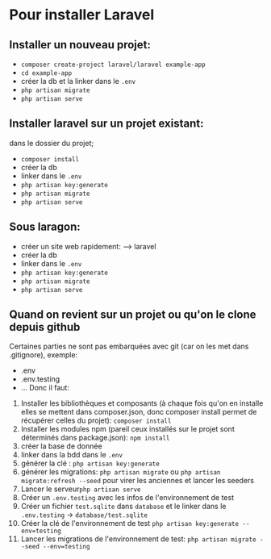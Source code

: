 # Pour installer Laravel

## Installer un nouveau projet:
- ``composer create-project laravel/laravel example-app``
- ``cd example-app``
- créer la db et la linker dans le ``.env``
- ``php artisan migrate``
- ``php artisan serve``

## Installer laravel sur un projet existant:
dans le dossier du projet;
- ``composer install``
- créer la db
- linker dans le ``.env``
- ``php artisan key:generate``
- ``php artisan migrate``
- ``php artisan serve``

## Sous laragon:
- créer un site web rapidement: --> laravel
- créer la db
- linker dans le ``.env``
- ``php artisan key:generate``
- ``php artisan migrate``
- ``php artisan serve``

## Quand on revient sur un projet ou qu'on le clone depuis github
Certaines parties ne sont pas embarquées avec git (car on les met dans .gitignore), exemple:
- .env
- .env.testing
- ...
Donc il faut:
1. Installer les bibliothèques et composants (à chaque fois qu'on en installe elles se mettent dans composer.json, donc composer install permet de récupérer celles du projet): ``composer install``
2. Installer les modules npm (pareil ceux installés sur le projet sont déterminés dans package.json): ``npm install``
3. créer la base de donnée
4. linker dans la bdd dans le ``.env``
5. générer la clé : ``php artisan key:generate``
6. générer les migrations: ``php artisan migrate`` ou ``php artisan migrate:refresh --seed`` pour virer les anciennes et lancer les seeders
7. Lancer le serveur``php artisan serve``
8. Créer un ``.env.testing`` avec les infos de l'environnement de test
9. Créer un fichier ``test.sqlite`` dans ``database`` et le linker dans le ``.env.testing`` -> ``database/test.sqlite``
10. Créer la clé de l'environnement de test ``php artisan key:generate --env=testing``
11. Lancer les migrations de l'environnement de test: ``php artisan migrate --seed --env=testing``


